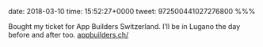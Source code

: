 date: 2018-03-10
time: 15:52:27+0000
tweet: 972500441027276800
%%%

Bought my ticket for App Builders Switzerland. I’ll be in Lugano the day before and after too. [appbuilders.ch/](https://www.appbuilders.ch/)
